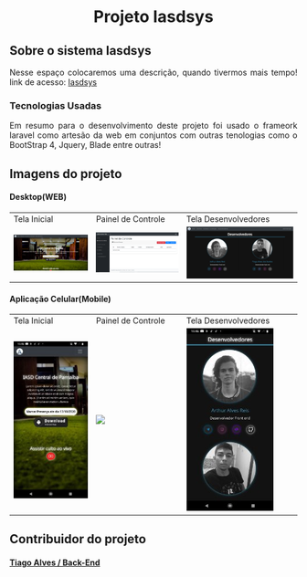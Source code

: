 <h1 style='text-align:center;'>Projeto Iasdsys</h1>


## Sobre o sistema Iasdsys

<p align="justify"> Nesse espaço colocaremos uma descrição, quando tivermos mais tempo! link de acesso: <a href="https://iasdcentralphb.com.br/">Iasdsys</a></p>

### Tecnologias Usadas
<p align="justify"> Em resumo para o desenvolvimento deste projeto foi usado o frameork laravel como artesão da web em conjuntos com outras tenologias como o BootStrap 4, Jquery, Blade entre outras!</a></p>

## Imagens do projeto

#### Desktop(WEB)
<table>
   <tr>
       <td>Tela Inicial</td>
       <td>Painel de Controle</td>
       <td>Tela Desenvolvedores</td>
   </tr>
    <tr>
        <td style="width:400px"><img src="readme/homepagePC.png" width="400"/></td>
        <td style="width:400px"><img src="readme/painelPC.png" width="400"/></td>
        <td style="width:400px"><img src="readme/desenvolvedoresPC.png" width="400"/></td>
   </tr>
</table>

#### Aplicação Celular(Mobile) 
<table>
   <tr>
       <td>Tela Inicial</td>
       <td>Painel de Controle</td>
       <td>Tela Desenvolvedores</td>
   </tr>
    <tr>
       <td style="width:400px"><img src="readme/homepageCL.jpg" width=""/></td>
       <td style="width:400px"><img src="readme/painelCL.png" width=""/></td>
        <td style="width:400px"><img src="readme/desenvolvedoresCL.jpg" width=""/></td>
   </tr>
</table>

## Contribuidor do projeto

<h4><a href="https://github.com/Tiago-Alves-dos-Santos">Tiago Alves / Back-End</a></h3>
